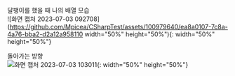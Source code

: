 달팽이를 했을 때 나의 배열 모습  
![화면 캡처 2023-07-03 092708](https://github.com/Mpicea/CSharpTest/assets/100979640/ea8a0107-7c8a-4a76-bba2-d2a12a958110 width="50%" height="50%"){: width="50%" height="50%"}
  
돌아가는 방향  
![화면 캡처 2023-07-03 103011](https://github.com/Mpicea/CSharpTest/assets/100979640/4c8fa011-b64d-4f5b-84b2-2bca7f684a65){: width="50%" height="50%"}
